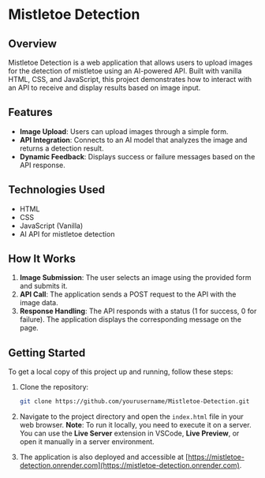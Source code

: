 # Mistletoe Detection

## Overview

Mistletoe Detection is a web application that allows users to upload images for the detection of mistletoe using an AI-powered API. Built with vanilla HTML, CSS, and JavaScript, this project demonstrates how to interact with an API to receive and display results based on image input.

## Features

- **Image Upload**: Users can upload images through a simple form.
- **API Integration**: Connects to an AI model that analyzes the image and returns a detection result.
- **Dynamic Feedback**: Displays success or failure messages based on the API response.

## Technologies Used

- HTML
- CSS
- JavaScript (Vanilla)
- AI API for mistletoe detection

## How It Works

1. **Image Submission**: The user selects an image using the provided form and submits it.
2. **API Call**: The application sends a POST request to the API with the image data.
3. **Response Handling**: The API responds with a status (1 for success, 0 for failure). The application displays the corresponding message on the page.

## Getting Started

To get a local copy of this project up and running, follow these steps:

1. Clone the repository:

   ```bash
   git clone https://github.com/yourusername/Mistletoe-Detection.git
   ```

2. Navigate to the project directory and open the `index.html` file in your web browser. **Note**: To run it locally, you need to execute it on a server. You can use the **Live Server** extension in VSCode, **Live Preview**, or open it manually in a server environment.

3. The application is also deployed and accessible at [https://mistletoe-detection.onrender.com](https://mistletoe-detection.onrender.com).
